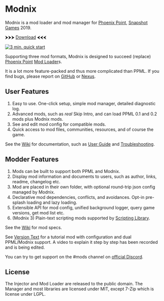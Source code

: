 # Modnix

Modnix is a mod loader and mod manager for [Phoenix Point](https://phoenixpoint.info/), [Snapshot Games](http://www.snapshotgames.com/) 2019.

⮞⮞⮞ [Download](https://github.com/Sheep-y/Modnix/releases) ⮜⮜⮜

[![3 min. quick start](https://raw.githubusercontent.com/Sheep-y/Modnix/master/res/Video_QuickStart.jpg)](https://youtu.be/lNn5KfW__TA)

Supporting three mod formats,
Modnix is designed to succeed (replace) [Phoenix Point](https://github.com/RealityMachina/PhoenixPointModInjector/#readme) [Mod Loader](https://github.com/Ijwu/PhoenixPointModLoader/)s.

It is a lot more feature-packed and thus more complicated than PPML.
If you find bugs, please report on [GitHub](https://github.com/Sheep-y/Modnix/issues) or [Nexus](https://www.nexusmods.com/phoenixpoint/mods/43?tab=bugs).

## User Features

1. Easy to use.  One-click setup, simple mod manager, detailed diagnostic log.
2. Advanced mods, such as *real* Skip Intro, and can load PPML 0.1 and 0.2 mods plus Modnix mods.
3. See and edit mod config for compatible mods.
4. Quick access to mod files, communities, resources, and of course the game.

See the [Wiki](https://github.com/Sheep-y/Modnix/wiki#wiki-wrapper) for documentation,
such as [User Guide](https://github.com/Sheep-y/Modnix/wiki/User-Guide#wiki-wrapper)
and [Troubleshooting](https://github.com/Sheep-y/Modnix/wiki/Troubleshooting-Modnix#wiki-wrapper).

## Modder Features

1. Mods can be built to support both PPML and Modnix.
2. Display mod information and documents to users, such as author, links, readme, changelog etc.
3. Mod are placed in their own folder, with optional round-trip json config managed by Modnix.
4. Declarative mod dependencies, conflicts, and avoidances.  Opt-in pre-splash loading and lazy loading.
5. Extensible API for mod config, unified background logger, query game versions, get mod list etc.
6. (Modnix 3) Plain-text scripting mods supported by [Scripting Library](https://www.nexusmods.com/phoenixpoint/mods/49).

See the [Wiki](https://github.com/Sheep-y/Modnix/wiki#wiki-wrapper) for mod specs.

See [Version Text](https://github.com/Sheep-y/PhoenixPt-Mods/tree/master/Unpublished/VersionText) for
a tutorial mod with configuration and dual PPML/Modnix support.
A video to explain it step by step has been recorded and is being edited.

You can try to get support on the #mods channel on [official Discord](https://discordapp.com/invite/phoenixpoint).

## License

The Injector and Mod Loader are released to the public domain.
The Manager and most libraries are licensed under MIT,
except 7-Zip which is license under LGPL.
